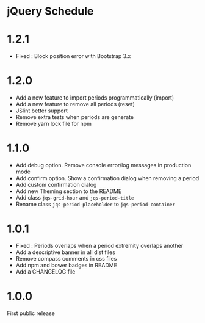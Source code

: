 # jQuery Schedule

# 1.2.1
* Fixed : Block position error with Bootstrap 3.x

# 1.2.0
* Add a new feature to import periods programmatically (import)
* Add a new feature to remove all periods (reset)
* JSlint better support
* Remove extra tests when periods are generate
* Remove yarn lock file for npm

# 1.1.0
* Add debug option. Remove console error/log messages in production mode 
* Add confirm option. Show a confirmation dialog when removing a period
* Add custom confirmation dialog
* Add new Theming section to the README
* Add class `jqs-grid-hour` and `jqs-period-title`
* Rename class `jqs-period-placeholder` to `jqs-period-container`

# 1.0.1

* Fixed : Periods overlaps when a period extremity overlaps another
* Add a descriptive banner in all dist files
* Remove compass comments in css files
* Add npm and bower badges in README
* Add a CHANGELOG file

# 1.0.0

First public release